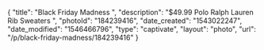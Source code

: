 {
    "title": "Black Friday Madness ",
    "description": "$49.99 Polo Ralph Lauren Rib Sweaters ",
    "photoId": "184239416",
    "date_created": "1543022247",
    "date_modified": "1546466796",
    "type": "captivate",
    "layout": "photo",
    "url": "\/p\/black-friday-madness\/184239416"
}